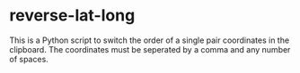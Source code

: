 # reverse-lat-long
This is a Python script to switch the order of a single pair coordinates in the clipboard. The coordinates must be seperated by a comma and any number of spaces. 

